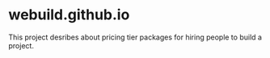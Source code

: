 # webuild.github.io
This project desribes about pricing tier packages for hiring people to build a project.
